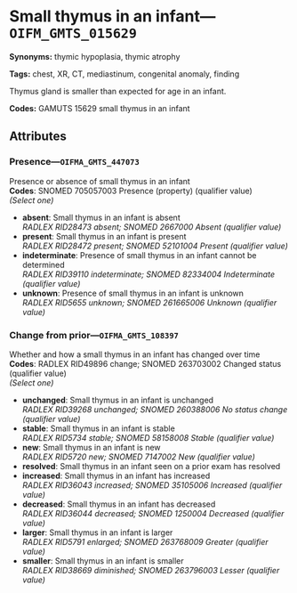 # Small thymus in an infant—`OIFM_GMTS_015629`

**Synonyms:** thymic hypoplasia, thymic atrophy

**Tags:** chest, XR, CT, mediastinum, congenital anomaly, finding

Thymus gland is smaller than expected for age in an infant.

**Codes:** GAMUTS 15629 small thymus in an infant

## Attributes

### Presence—`OIFMA_GMTS_447073`

Presence or absence of small thymus in an infant  
**Codes**: SNOMED 705057003 Presence (property) (qualifier value)  
*(Select one)*

- **absent**: Small thymus in an infant is absent  
_RADLEX RID28473 absent; SNOMED 2667000 Absent (qualifier value)_
- **present**: Small thymus in an infant is present  
_RADLEX RID28472 present; SNOMED 52101004 Present (qualifier value)_
- **indeterminate**: Presence of small thymus in an infant cannot be determined  
_RADLEX RID39110 indeterminate; SNOMED 82334004 Indeterminate (qualifier value)_
- **unknown**: Presence of small thymus in an infant is unknown  
_RADLEX RID5655 unknown; SNOMED 261665006 Unknown (qualifier value)_

### Change from prior—`OIFMA_GMTS_108397`

Whether and how a small thymus in an infant has changed over time  
**Codes**: RADLEX RID49896 change; SNOMED 263703002 Changed status (qualifier value)  
*(Select one)*

- **unchanged**: Small thymus in an infant is unchanged  
_RADLEX RID39268 unchanged; SNOMED 260388006 No status change (qualifier value)_
- **stable**: Small thymus in an infant is stable  
_RADLEX RID5734 stable; SNOMED 58158008 Stable (qualifier value)_
- **new**: Small thymus in an infant is new  
_RADLEX RID5720 new; SNOMED 7147002 New (qualifier value)_
- **resolved**: Small thymus in an infant seen on a prior exam has resolved  
- **increased**: Small thymus in an infant has increased  
_RADLEX RID36043 increased; SNOMED 35105006 Increased (qualifier value)_
- **decreased**: Small thymus in an infant has decreased  
_RADLEX RID36044 decreased; SNOMED 1250004 Decreased (qualifier value)_
- **larger**: Small thymus in an infant is larger  
_RADLEX RID5791 enlarged; SNOMED 263768009 Greater (qualifier value)_
- **smaller**: Small thymus in an infant is smaller  
_RADLEX RID38669 diminished; SNOMED 263796003 Lesser (qualifier value)_